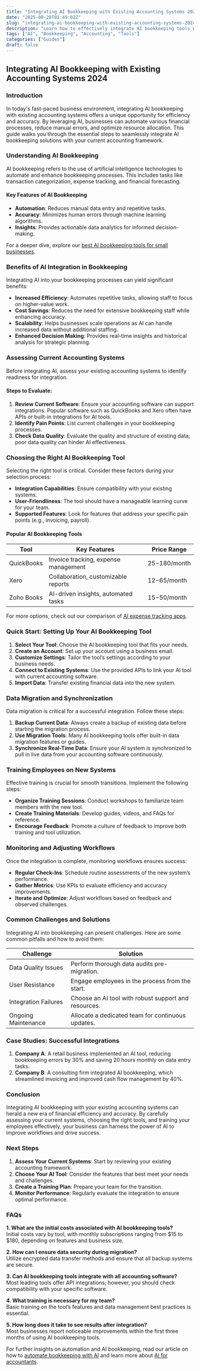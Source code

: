 ```yaml
---
title: "Integrating AI Bookkeeping with Existing Accounting Systems 2024"
date: "2025-08-28T01:49:02Z"
slug: "integrating-ai-bookkeeping-with-existing-accounting-systems-2024"
description: "Learn how to effectively integrate AI bookkeeping tools with existing accounting systems to streamline processes and enhance accuracy."
tags: ["AI", "Bookkeeping", "Accounting", "Tools"]
categories: ["Guides"]
draft: false
---
```


## Integrating AI Bookkeeping with Existing Accounting Systems 2024

### Introduction

In today's fast-paced business environment, integrating AI bookkeeping with existing accounting systems offers a unique opportunity for efficiency and accuracy. By leveraging AI, businesses can automate various financial processes, reduce manual errors, and optimize resource allocation. This guide walks you through the essential steps to seamlessly integrate AI bookkeeping solutions with your current accounting framework. 

### Understanding AI Bookkeeping

AI bookkeeping refers to the use of artificial intelligence technologies to automate and enhance bookkeeping processes. This includes tasks like transaction categorization, expense tracking, and financial forecasting. 

#### Key Features of AI Bookkeeping

- **Automation**: Reduces manual data entry and repetitive tasks.
- **Accuracy**: Minimizes human errors through machine learning algorithms.
- **Insights**: Provides actionable data analytics for informed decision-making.

For a deeper dive, explore our [best AI bookkeeping tools for small businesses](/posts/best-ai-bookkeeping-tools-for-small-businesses-2025/).

### Benefits of AI Integration in Bookkeeping

Integrating AI into your bookkeeping processes can yield significant benefits:

- **Increased Efficiency**: Automates repetitive tasks, allowing staff to focus on higher-value work.
- **Cost Savings**: Reduces the need for extensive bookkeeping staff while enhancing accuracy.
- **Scalability**: Helps businesses scale operations as AI can handle increased data without additional staffing.
- **Enhanced Decision Making**: Provides real-time insights and historical analysis for strategic planning.

### Assessing Current Accounting Systems

Before integrating AI, assess your existing accounting systems to identify readiness for integration. 

#### Steps to Evaluate:

1. **Review Current Software**: Ensure your accounting software can support integrations. Popular software such as QuickBooks and Xero often have APIs or built-in integrations for AI tools.
2. **Identify Pain Points**: List current challenges in your bookkeeping processes.
3. **Check Data Quality**: Evaluate the quality and structure of existing data; poor data quality can hinder AI effectiveness.

### Choosing the Right AI Bookkeeping Tool

Selecting the right tool is critical. Consider these factors during your selection process:

- **Integration Capabilities**: Ensure compatibility with your existing systems.
- **User-Friendliness**: The tool should have a manageable learning curve for your team.
- **Supported Features**: Look for features that address your specific pain points (e.g., invoicing, payroll).

#### Popular AI Bookkeeping Tools

| Tool          | Key Features                         | Price Range      |
|---------------|--------------------------------------|------------------|
| QuickBooks    | Invoice tracking, expense management | $25-$180/month    |
| Xero          | Collaboration, customizable reports  | $12-$65/month     |
| Zoho Books    | AI-driven insights, automated tasks  | $15-$50/month     |

For more options, check out our comparison of [AI expense tracking apps](/posts/ai-expense-tracking-apps-compared-expensify-vs-zoho-vs-divvy/).

### Quick Start: Setting Up Your AI Bookkeeping Tool

1. **Select Your Tool**: Choose the AI bookkeeping tool that fits your needs.
2. **Create an Account**: Set up your account using a business email.
3. **Customize Settings**: Tailor the tool’s settings according to your business needs.
4. **Connect to Existing Systems**: Use the provided APIs to link your AI tool with current accounting software.
5. **Import Data**: Transfer existing financial data into the new system.

### Data Migration and Synchronization

Data migration is critical for a successful integration. Follow these steps:

1. **Backup Current Data**: Always create a backup of existing data before starting the migration process.
2. **Use Migration Tools**: Many AI bookkeeping tools offer built-in data migration features or guides.
3. **Synchronize Real-Time Data**: Ensure your AI system is synchronized to pull in live data from your accounting software continuously.

### Training Employees on New Systems

Effective training is crucial for smooth transitions. Implement the following steps:

- **Organize Training Sessions**: Conduct workshops to familiarize team members with the new tool.
- **Create Training Materials**: Develop guides, videos, and FAQs for reference.
- **Encourage Feedback**: Promote a culture of feedback to improve both training and tool utilization.
  
### Monitoring and Adjusting Workflows

Once the integration is complete, monitoring workflows ensures success:

- **Regular Check-Ins**: Schedule routine assessments of the new system’s performance.
- **Gather Metrics**: Use KPIs to evaluate efficiency and accuracy improvements.
- **Iterate and Optimize**: Adjust workflows based on feedback and observed challenges.

### Common Challenges and Solutions

Integrating AI into bookkeeping can present challenges. Here are some common pitfalls and how to avoid them:

| Challenge              | Solution                              |
|-----------------------|---------------------------------------|
| Data Quality Issues    | Perform thorough data audits pre-migration.|
| User Resistance       | Engage employees in the process from the start.|
| Integration Failures  | Choose an AI tool with robust support and resources.|
| Ongoing Maintenance    | Allocate a dedicated team for continuous updates.|

### Case Studies: Successful Integrations

1. **Company A**: A retail business implemented an AI tool, reducing bookkeeping errors by 30% and saving 20 hours monthly on data entry tasks.
2. **Company B**: A consulting firm integrated AI bookkeeping, which streamlined invoicing and improved cash flow management by 40%.

### Conclusion

Integrating AI bookkeeping with your existing accounting systems can herald a new era of financial efficiency and accuracy. By carefully assessing your current systems, choosing the right tools, and training your employees effectively, your business can harness the power of AI to improve workflows and drive success.

### Next Steps

1. **Assess Your Current Systems**: Start by reviewing your existing accounting framework.
2. **Choose Your AI Tool**: Consider the features that best meet your needs and challenges.
3. **Create a Training Plan**: Prepare your team for the transition.
4. **Monitor Performance**: Regularly evaluate the integration to ensure optimal performance.

### FAQs

**1. What are the initial costs associated with AI bookkeeping tools?**  
Initial costs vary by tool, with monthly subscriptions ranging from $15 to $180, depending on features and business size.

**2. How can I ensure data security during migration?**  
Utilize encrypted data transfer methods and ensure that all backup systems are secure.

**3. Can AI bookkeeping tools integrate with all accounting software?**  
Most leading tools offer API integrations; however, you should check compatibility with your specific software.

**4. What training is necessary for my team?**  
Basic training on the tool’s features and data management best practices is essential.

**5. How long does it take to see results after integration?**  
Most businesses report noticeable improvements within the first three months of using AI bookkeeping tools. 

For further insights on automation and AI bookkeeping, read our article on how to [automate bookkeeping with AI](/posts/how-to-automate-bookkeeping-with-ai-quickbooks-receipt-ocr/) and learn more about [AI for accountants](/posts/ai-for-accountants-optimize-workflows-to-serve-more-clients/).
